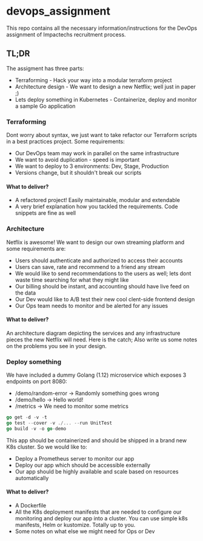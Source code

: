 # devops_assignment
This repo contains all the necessary information/instructions for the DevOps assignment of Impactechs recruitment process. 

## TL;DR
The assigment has three parts: 
- Terraforming - Hack your way into a modular terraform project
- Architecture design - We want to design a new Netflix; well just in paper ;)
- Lets deploy something in Kubernetes - Containerize, deploy and monitor a sample Go application

### Terraforming
Dont worry about syntax, we just want to take refactor our Terraform scripts in a best practices project. Some requirements:
- Our DevOps team may work in parallel on the same infrastructure
- We want to avoid duplication - speed is important
- We want to deploy to 3 environments: Dev, Stage, Production
- Versions change, but it shouldn't break our scripts

#### What to deliver?
- A refactored project! Easily maintainable, modular and extendable
- A very brief explanation how you tackled the requirements. Code snippets are fine as well

### Architecture
Netflix is awesome! We want to design our own streaming platform and some requirements are: 
- Users should authenticate and authorized to access their accounts
- Users can save, rate and recommend to a friend any stream
- We would like to send recommendations to the users as well; lets dont waste time searching for what they might like
- Our billing should be instant, and accounting should have live feed on the data
- Our Dev would like to A/B test their new cool clent-side frontend design
- Our Ops team needs to monitor and be alerted for any issues

#### What to deliver?
An architecture diagram depicting the services and any infrastructure pieces the new Netflix will need. Here is the catch;
Also write us some notes on the problems you see in your design.

### Deploy something
We have included a dummy Golang (1.12) microservice which exposes 3 endpoints on port 8080: 
- /demo/random-error -> Randomly something goes wrong
- /demo/hello -> Hello world!
- /metrics -> We need to monitor some metrics

```go
go get -d -v -t
go test --cover -v ./... --run UnitTest
go build -v -o go-demo
```

This app should be containerized and should be shipped in a brand new K8s cluster. So we would like to: 
- Deploy a Prometheus server to monitor our app
- Deploy our app which should be accessible externally
- Our app should be highly available and scale based on resources automatically

#### What to deliver? 
- A Dockerfile 
- All the K8s deployment manifests that are needed to configure our monitoring and deploy our app into a 
cluster. You can use simple k8s manifests, Helm or kustomize. Totally up to you.
- Some notes on what else we might need for Ops or Dev 


